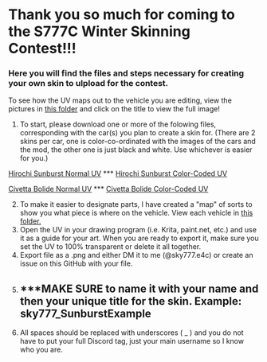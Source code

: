 # Thank you so much for coming to the S777C Winter Skinning Contest!!!
### Here you will find the files and steps necessary for creating your own skin to ulpload for the contest.
To see how the UV maps out to the vehicle you are editing, view the pictures in [this folder](<mappedVehicles>) and click on the title to view the full image!

1. To start, please download one or more of the folowing files, corresponding with the car(s) you plan to create a skin for. (There are 2 skins per car, one is color-co-ordinated with the images of the cars and the mod, the other one is just black and white. Use whichever is easier for you.)

[Hirochi Sunburst Normal UV](<downloadUVs/Sunburst UV.png>) ***
[Hirochi Sunburst Color-Coded UV](<downloadUVs/Sunburst Colored UV.png>)

[Civetta Bolide Normal UV](<downloadUVs/Bolide UV.png>) ***
[Civetta Bolide Color-Coded UV](<downloadUVs/Bolide Colored UV.png>)

2. To make it easier to designate parts, I have created a "map" of sorts to show you what piece is where on the vehicle. View each vehicle in [this folder.](UV_Maps/)
3. Open the UV in your drawing program (i.e. Krita, paint.net, etc.) and use it as a guide for your art. When you are ready to export it, make sure you set the UV to 100% transparent or delete it all together.
4. Export file as a .png and either DM it to me (@sky777.e4c) or create an issue on this GitHub with your file.
5. ## ***MAKE SURE to name it with your name and then your unique title for the skin. Example: sky777_SunburstExample
6. All spaces should be replaced with underscores ( _ ) and you do not have to put your full Discord tag, just your main username so I know who you are.